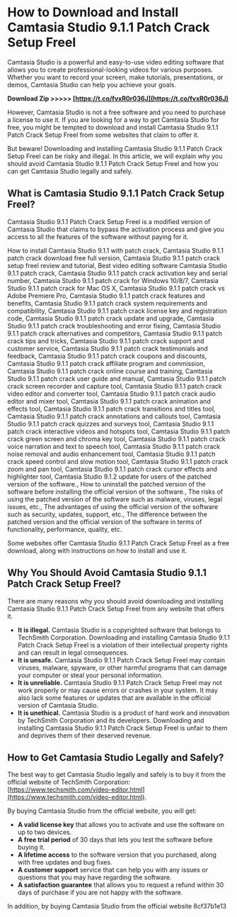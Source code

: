 # How to Download and Install Camtasia Studio 9.1.1 Patch Crack Setup Freel
 
Camtasia Studio is a powerful and easy-to-use video editing software that allows you to create professional-looking videos for various purposes. Whether you want to record your screen, make tutorials, presentations, or demos, Camtasia Studio can help you achieve your goals.
 
**Download Zip &gt;&gt;&gt;&gt;&gt; [https://t.co/fvxR0r036J](https://t.co/fvxR0r036J)**


 
However, Camtasia Studio is not a free software and you need to purchase a license to use it. If you are looking for a way to get Camtasia Studio for free, you might be tempted to download and install Camtasia Studio 9.1.1 Patch Crack Setup Freel from some websites that claim to offer it.
 
But beware! Downloading and installing Camtasia Studio 9.1.1 Patch Crack Setup Freel can be risky and illegal. In this article, we will explain why you should avoid Camtasia Studio 9.1.1 Patch Crack Setup Freel and how you can get Camtasia Studio legally and safely.
 
## What is Camtasia Studio 9.1.1 Patch Crack Setup Freel?
 
Camtasia Studio 9.1.1 Patch Crack Setup Freel is a modified version of Camtasia Studio that claims to bypass the activation process and give you access to all the features of the software without paying for it.
 
How to install Camtasia Studio 9.1.1 with patch crack,  Camtasia Studio 9.1.1 patch crack download free full version,  Camtasia Studio 9.1.1 patch crack setup freel review and tutorial,  Best video editing software Camtasia Studio 9.1.1 patch crack,  Camtasia Studio 9.1.1 patch crack activation key and serial number,  Camtasia Studio 9.1.1 patch crack for Windows 10/8/7,  Camtasia Studio 9.1.1 patch crack for Mac OS X,  Camtasia Studio 9.1.1 patch crack vs Adobe Premiere Pro,  Camtasia Studio 9.1.1 patch crack features and benefits,  Camtasia Studio 9.1.1 patch crack system requirements and compatibility,  Camtasia Studio 9.1.1 patch crack license key and registration code,  Camtasia Studio 9.1.1 patch crack update and upgrade,  Camtasia Studio 9.1.1 patch crack troubleshooting and error fixing,  Camtasia Studio 9.1.1 patch crack alternatives and competitors,  Camtasia Studio 9.1.1 patch crack tips and tricks,  Camtasia Studio 9.1.1 patch crack support and customer service,  Camtasia Studio 9.1.1 patch crack testimonials and feedback,  Camtasia Studio 9.1.1 patch crack coupons and discounts,  Camtasia Studio 9.1.1 patch crack affiliate program and commission,  Camtasia Studio 9.1.1 patch crack online course and training,  Camtasia Studio 9.1.1 patch crack user guide and manual,  Camtasia Studio 9.1.1 patch crack screen recorder and capture tool,  Camtasia Studio 9.1.1 patch crack video editor and converter tool,  Camtasia Studio 9.1.1 patch crack audio editor and mixer tool,  Camtasia Studio 9.1.1 patch crack animation and effects tool,  Camtasia Studio 9.1.1 patch crack transitions and titles tool,  Camtasia Studio 9.1.1 patch crack annotations and callouts tool,  Camtasia Studio 9.1.1 patch crack quizzes and surveys tool,  Camtasia Studio 9.1.1 patch crack interactive videos and hotspots tool,  Camtasia Studio 9.1.1 patch crack green screen and chroma key tool,  Camtasia Studio 9.1.1 patch crack voice narration and text to speech tool,  Camtasia Studio 9.1.1 patch crack noise removal and audio enhancement tool,  Camtasia Studio 9.1.1 patch crack speed control and slow motion tool,  Camtasia Studio 9.1.1 patch crack zoom and pan tool,  Camtasia Studio 9.1.1 patch crack cursor effects and highlighter tool,  Camtasia Studio 9.1.2 update for users of the patched version of the software.,  How to uninstall the patched version of the software before installing the official version of the software.,  The risks of using the patched version of the software such as malware, viruses, legal issues, etc.,  The advantages of using the official version of the software such as security, updates, support, etc.,  The difference between the patched version and the official version of the software in terms of functionality, performance, quality, etc.
 
Some websites offer Camtasia Studio 9.1.1 Patch Crack Setup Freel as a free download, along with instructions on how to install and use it.
 
## Why You Should Avoid Camtasia Studio 9.1.1 Patch Crack Setup Freel?
 
There are many reasons why you should avoid downloading and installing Camtasia Studio 9.1.1 Patch Crack Setup Freel from any website that offers it.
 
- **It is illegal.** Camtasia Studio is a copyrighted software that belongs to TechSmith Corporation. Downloading and installing Camtasia Studio 9.1.1 Patch Crack Setup Freel is a violation of their intellectual property rights and can result in legal consequences.
- **It is unsafe.** Camtasia Studio 9.1.1 Patch Crack Setup Freel may contain viruses, malware, spyware, or other harmful programs that can damage your computer or steal your personal information.
- **It is unreliable.** Camtasia Studio 9.1.1 Patch Crack Setup Freel may not work properly or may cause errors or crashes in your system. It may also lack some features or updates that are available in the official version of Camtasia Studio.
- **It is unethical.** Camtasia Studio is a product of hard work and innovation by TechSmith Corporation and its developers. Downloading and installing Camtasia Studio 9.1.1 Patch Crack Setup Freel is unfair to them and deprives them of their deserved revenue.

## How to Get Camtasia Studio Legally and Safely?
 
The best way to get Camtasia Studio legally and safely is to buy it from the official website of TechSmith Corporation: [https://www.techsmith.com/video-editor.html](https://www.techsmith.com/video-editor.html).
 
By buying Camtasia Studio from the official website, you will get:

- **A valid license key** that allows you to activate and use the software on up to two devices.
- **A free trial period** of 30 days that lets you test the software before buying it.
- **A lifetime access** to the software version that you purchased, along with free updates and bug fixes.
- **A customer support** service that can help you with any issues or questions that you may have regarding the software.
- **A satisfaction guarantee** that allows you to request a refund within 30 days of purchase if you are not happy with the software.

In addition, by buying Camtasia Studio from the official website
 8cf37b1e13
 
